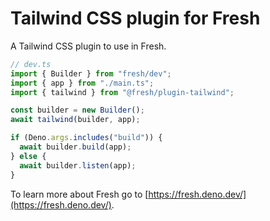 # Tailwind CSS plugin for Fresh

A Tailwind CSS plugin to use in Fresh.

```ts
// dev.ts
import { Builder } from "fresh/dev";
import { app } from "./main.ts";
import { tailwind } from "@fresh/plugin-tailwind";

const builder = new Builder();
await tailwind(builder, app);

if (Deno.args.includes("build")) {
  await builder.build(app);
} else {
  await builder.listen(app);
}
```

To learn more about Fresh go to
[https://fresh.deno.dev/](https://fresh.deno.dev/).
